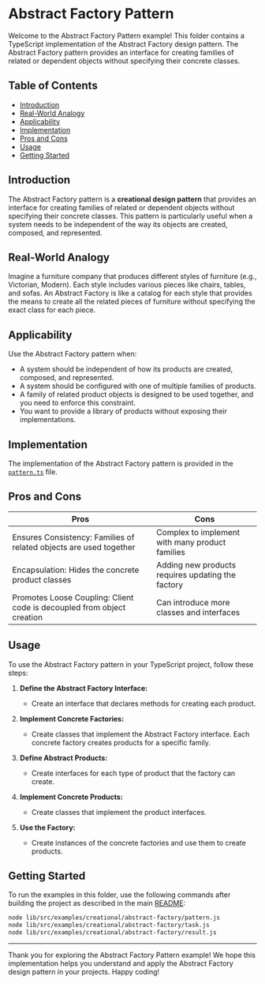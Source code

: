 # Abstract Factory Pattern

Welcome to the Abstract Factory Pattern example! This folder contains a TypeScript implementation of the Abstract Factory design pattern. The Abstract Factory pattern provides an interface for creating families of related or dependent objects without specifying their concrete classes.

## Table of Contents

- [Introduction](#introduction)
- [Real-World Analogy](#real-world-analogy)
- [Applicability](#applicability)
- [Implementation](#implementation)
- [Pros and Cons](#pros-and-cons)
- [Usage](#usage)
- [Getting Started](#getting-started)

## Introduction

The Abstract Factory pattern is a **creational design pattern** that provides an interface for creating families of related or dependent objects without specifying their concrete classes. This pattern is particularly useful when a system needs to be independent of the way its objects are created, composed, and represented.

## Real-World Analogy

Imagine a furniture company that produces different styles of furniture (e.g., Victorian, Modern). Each style includes various pieces like chairs, tables, and sofas. An Abstract Factory is like a catalog for each style that provides the means to create all the related pieces of furniture without specifying the exact class for each piece.

## Applicability

Use the Abstract Factory pattern when:

- A system should be independent of how its products are created, composed, and represented.
- A system should be configured with one of multiple families of products.
- A family of related product objects is designed to be used together, and you need to enforce this constraint.
- You want to provide a library of products without exposing their implementations.

## Implementation

The implementation of the Abstract Factory pattern is provided in the [`pattern.ts`](./pattern.ts) file.

## Pros and Cons

| Pros                                                                   | Cons                                              |
| ---------------------------------------------------------------------- | ------------------------------------------------- |
| Ensures Consistency: Families of related objects are used together     | Complex to implement with many product families   |
| Encapsulation: Hides the concrete product classes                      | Adding new products requires updating the factory |
| Promotes Loose Coupling: Client code is decoupled from object creation | Can introduce more classes and interfaces         |

## Usage

To use the Abstract Factory pattern in your TypeScript project, follow these steps:

1. **Define the Abstract Factory Interface:**

   - Create an interface that declares methods for creating each product.

2. **Implement Concrete Factories:**

   - Create classes that implement the Abstract Factory interface. Each concrete factory creates products for a specific family.

3. **Define Abstract Products:**

   - Create interfaces for each type of product that the factory can create.

4. **Implement Concrete Products:**

   - Create classes that implement the product interfaces.

5. **Use the Factory:**

   - Create instances of the concrete factories and use them to create products.

## Getting Started

To run the examples in this folder, use the following commands after building the project as described in the main [README](../../../../README.md):

```bash
node lib/src/examples/creational/abstract-factory/pattern.js
node lib/src/examples/creational/abstract-factory/task.js
node lib/src/examples/creational/abstract-factory/result.js
```

---

Thank you for exploring the Abstract Factory Pattern example! We hope this implementation helps you understand and apply the Abstract Factory design pattern in your projects. Happy coding!
